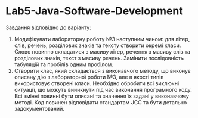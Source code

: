 # Lab5-Java-Software-Development

Завдання відповідно до варіанту:

1. Модифікувати лабораторну роботу №3 наступним чином: для літер, слів,
речень, розділових знаків та тексту створити окремі класи. Слово повинно
складатися з масиву літер, речення з масиву слів та розділових знаків, текст з
масиву речень. Замінити послідовність табуляцій та пробілів одним пробілом.
2. Створити клас, який складається з виконавчого методу, що виконує описану
дію з лабораторної роботи №3, але в якості типів використовує створені класи.
Необхідно обробити всі виключні ситуації, що можуть виникнути під час
виконання програмного коду. Всі змінні повинні бути описані та значення їх
задані у виконавчому методі. Код повинен відповідати стандартам JCC та бути
детально задокументований.
